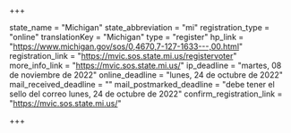 +++

state_name = "Michigan"
state_abbreviation = "mi"
registration_type = "online"
translationKey = "Michigan"
type = "register"
hp_link = "https://www.michigan.gov/sos/0,4670,7-127-1633---,00.html"
registration_link = "https://mvic.sos.state.mi.us/registervoter"
more_info_link = "https://mvic.sos.state.mi.us/"
ip_deadline = "martes, 08 de noviembre de 2022"
online_deadline = "lunes, 24 de octubre de 2022"
mail_received_deadline = ""
mail_postmarked_deadline = "debe tener el sello del correo lunes, 24 de octubre de 2022"
confirm_registration_link = "https://mvic.sos.state.mi.us/"

+++